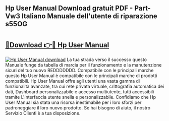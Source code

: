 ## Hp User Manual Download gratuit PDF - Part-Vw3 Italiano Manuale dell'utente di riparazione s55OG

# <h2><a href="http://dfgezkr.blite.top/?on=Hp+User+Manual">🔗Download 👉🔴 Hp User Manual</a></h2>

[![Hp User Manual download](https://i.imgur.com/lujVjoI.png)](http://dfgezkr.blite.top/?on=Hp+User+Manual)
La tua strada verso il successo questo Manuale funge da tabella di marcia per il funzionamento e la manutenzione sicuri del tuo nuovo REDDDDDDD. Compatibile con le principali marche questo Hp User Manual è compatibile con le principali marche di prodotti compatibili. Hp User Manual offre agli utenti una vasta gamma di funzionalità avanzate, tra cui rete privata virtuale, crittografia automatica dei dati, Dashboard personalizzabile e accesso multiutente, tutti accessibili tramite L'interfaccia utente snella e personalizzabile. Confidiamo che Hp User Manual sia stata una risorsa inestimabile per i loro sforzi per padroneggiare il loro nuovo prodotto. Se hai bisogno di aiuto, il nostro Servizio Clienti è a tua disposizione.
